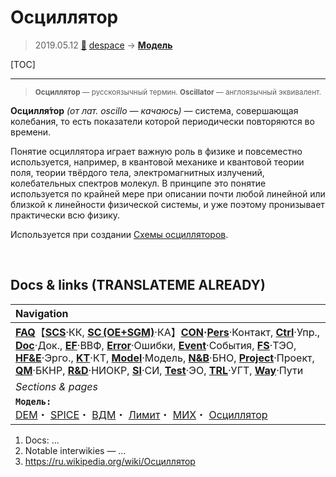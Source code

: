 # Осциллятор
> 2019.05.12 [🚀](../index/index.md) [despace](index.md) → **[Модель](model.md)**

[TOC]

---

> <small>**Осциллятор** — русскоязычный термин. **Oscillator** — англоязычный эквивалент.</small>

**Осцилля́тор** *(от лат. oscillo — качаюсь)* — система, совершающая колебания, то есть показатели которой периодически повторяются во времени.

Понятие осциллятора играет важную роль в физике и повсеместно используется, например, в квантовой механике и квантовой теории поля, теории твёрдого тела, электромагнитных излучений, колебательных спектров молекул. В принципе это понятие используется по крайней мере при описании почти любой линейной или близкой к линейности физической системы, и уже поэтому пронизывает практически всю физику.

Используется при создании [Схемы осцилляторов](draft_model.md).



<p style="page-break-after:always"> </p>

## Docs & links (TRANSLATEME ALREADY)
|Navigation|
|:--|
|**[FAQ](faq.md)**【**[SCS](scs.md)**·КК, **[SC (OE+SGM)](sc.md)**·КА】**[CON](contact.md)·[Pers](person.md)**·Контакт, **[Ctrl](control.md)**·Упр., **[Doc](doc.md)**·Док., **[EF](ef.md)**·ВВФ, **[Error](error.md)**·Ошибки, **[Event](event.md)**·События, **[FS](fs.md)**·ТЭО, **[HF&E](hfe.md)**·Эрго., **[KT](kt.md)**·КТ, **[Model](model.md)**·Модель, **[N&B](nnb.md)**·БНО, **[Project](project.md)**·Проект, **[QM](qm.md)**·БКНР, **[R&D](rnd.md)**·НИОКР, **[SI](si.md)**·СИ, **[Test](test.md)**·ЭО, **[TRL](trl.md)**·УГТ, **[Way](way.md)**·Пути|
|*Sections & pages*|
|**`Модель:`**<br> [DEM](digital_elev_model.md)・ [SPICE](spice.md)・ [ВДМ](vd_model.md)・ [Лимит](limit.md)・ [МИХ](mic.md)・ [Осциллятор](oscillator.md)|

   1. Docs: …
   1. Notable interwikies — …
   1. <https://ru.wikipedia.org/wiki/Осциллятор>

